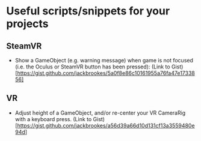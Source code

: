 # Useful scripts/snippets for your projects

## SteamVR

* Show a GameObject (e.g. warning message) when game is not focused (i.e. the Oculus or SteamVR button has been pressed): (Link to Gist)[https://gist.github.com/jackbrookes/5a0f8e86c10161955a76fa47e1733856]

## VR

* Adjust height of a GameObject, and/or re-center your VR CameraRig with a keyboard press. (Link to Gist)[https://gist.github.com/jackbrookes/a56d39a66d10d131cf13a3559480e94d]
